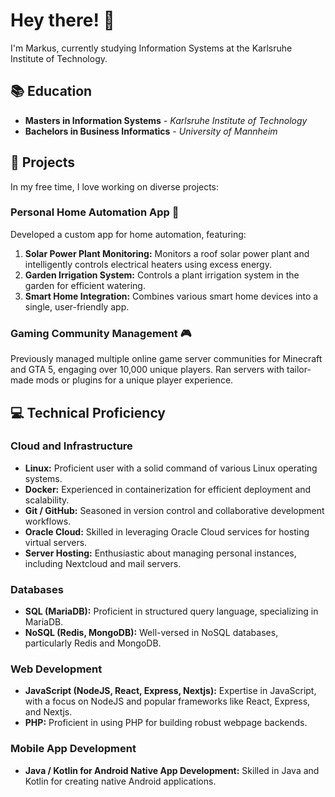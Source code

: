 # Hey there! 👋

I'm Markus, currently studying Information Systems at the Karlsruhe Institute of Technology.

## 📚 Education

- **Masters in Information Systems** - *Karlsruhe Institute of Technology*
- **Bachelors in Business Informatics** - *University of Mannheim*

## 🚀 Projects

In my free time, I love working on diverse projects:

### Personal Home Automation App 🏡

Developed a custom app for home automation, featuring:
1. **Solar Power Plant Monitoring:** Monitors a roof solar power plant and intelligently controls electrical heaters using excess energy.
2. **Garden Irrigation System:** Controls a plant irrigation system in the garden for efficient watering.
3. **Smart Home Integration:** Combines various smart home devices into a single, user-friendly app.

### Gaming Community Management 🎮

Previously managed multiple online game server communities for Minecraft and GTA 5, engaging over 10,000 unique players. Ran servers with tailor-made mods or plugins for a unique player experience.

## 💻 Technical Proficiency

### Cloud and Infrastructure

- **Linux:** Proficient user with a solid command of various Linux operating systems.
- **Docker:** Experienced in containerization for efficient deployment and scalability.
- **Git / GitHub:** Seasoned in version control and collaborative development workflows.
- **Oracle Cloud:** Skilled in leveraging Oracle Cloud services for hosting virtual servers.
- **Server Hosting:** Enthusiastic about managing personal instances, including Nextcloud and mail servers.

### Databases

- **SQL (MariaDB):** Proficient in structured query language, specializing in MariaDB.
- **NoSQL (Redis, MongoDB):** Well-versed in NoSQL databases, particularly Redis and MongoDB.

### Web Development

- **JavaScript (NodeJS, React, Express, Nextjs):** Expertise in JavaScript, with a focus on NodeJS and popular frameworks like React, Express, and Nextjs.
- **PHP:** Proficient in using PHP for building robust webpage backends.

### Mobile App Development

- **Java / Kotlin for Android Native App Development:** Skilled in Java and Kotlin for creating native Android applications.
